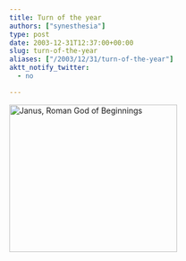 ```yaml
---
title: Turn of the year
authors: ["synesthesia"]
type: post
date: 2003-12-31T12:37:00+00:00
slug: turn-of-the-year 
aliases: ["/2003/12/31/turn-of-the-year"]
aktt_notify_twitter:
  - no

---
```

<div class="inlineimg">
  <img class="aligncenter size-medium wp-image-1755" title="Janus, Roman God of Beginnings" src="https://www.synesthesia.co.uk/blog/wp-content/uploads/2003/12/Janus-Vatican-300x263.jpg" alt="Janus, Roman God of Beginnings" width="300" height="263" />
</div>